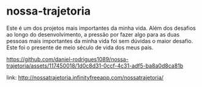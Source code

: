 # nossa-trajetoria
Este é um dos projetos mais importantes da minha vida. Além dos desafios ao longo do desenvolvimento, a pressão por fazer algo para as duas pessoas mais importantes da minha vida foi sem dúvidas o maior desafio. Este foi o presente de meio século de vida dos meus pais.


https://github.com/daniel-rodrigues1089/nossa-trajetoria/assets/117450018/1d0c8d31-0ccf-4c31-adf5-ba8a0d8ca81b

link: <a href="http://nossatrajetoria.infinityfreeapp.com/nossatrajetoria/" target="_blank">http://nossatrajetoria.infinityfreeapp.com/nossatrajetoria/</a>

